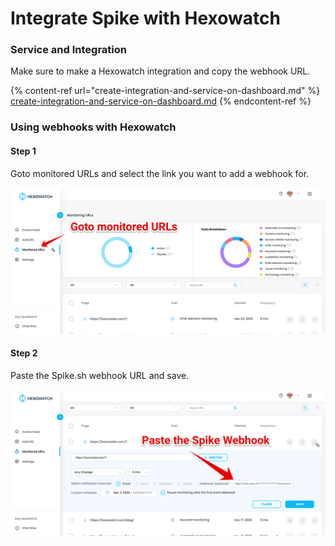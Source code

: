 # Integrate Spike with Hexowatch

### Service and Integration

Make sure to make a Hexowatch integration and copy the webhook URL.

{% content-ref url="create-integration-and-service-on-dashboard.md" %}
[create-integration-and-service-on-dashboard.md](create-integration-and-service-on-dashboard.md)
{% endcontent-ref %}

###

### Using webhooks with Hexowatch

#### Step 1

Goto monitored URLs and select the link you want to add a webhook for.

![](<../.gitbook/assets/Group 97.png>)

#### Step 2

Paste the Spike.sh webhook URL and save.

![](<../.gitbook/assets/Group 98.png>)





